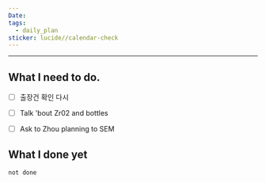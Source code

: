 ```yaml
---
Date: 
tags:
  - daily_plan
sticker: lucide//calendar-check
---
```

---
## What I need to do.

- [ ] 출장건 확인 다시
- [ ] Talk 'bout Zr02 and bottles
- [ ] Ask to Zhou planning to SEM



## What I done yet
```tasks
not done
```
